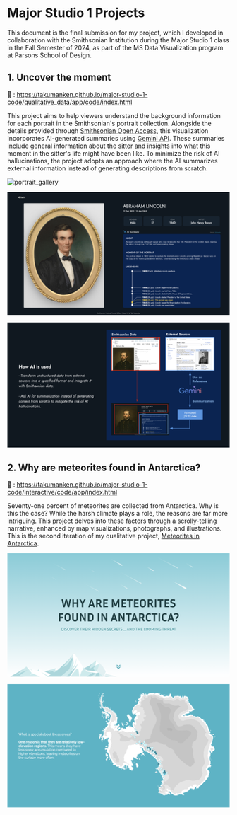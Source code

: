 # Major Studio 1 Projects
This document is the final submission for my project, which I developed in collaboration with the Smithsonian Institution during the Major Studio 1 class in the Fall Semester of 2024, as part of the MS Data Visualization program at Parsons School of Design.

## 1. Uncover the moment
🔗 : https://takumanken.github.io/major-studio-1-code/qualitative_data/app/code/index.html 



This project aims to help viewers understand the background information for each portrait in the Smithsonian's portrait collection. Alongside the details provided through [Smithsonian Open Access](https://www.si.edu/openaccess), this visualization incorporates AI-generated summaries using [Gemini API](https://ai.google.dev/). These summaries include general information about the sitter and insights into what this moment in the sitter's life might have been like. To minimize the risk of AI hallucinations, the project adopts an approach where the AI summarizes external information instead of generating descriptions from scratch.

![portrait_gallery](image/portrait_gallery.png)

![portrait_description](image/portrait_description.png)

![how_ai_is_used](image/how_ai_is_used.png)



## 2. Why are meteorites found in Antarctica?
🔗 : https://takumanken.github.io/major-studio-1-code/interactive/code/app/index.html

Seventy-one percent of meteorites are collected from Antarctica. Why is this the case? While the harsh climate plays a role, the reasons are far more intriguing. This project delves into these factors through a scrolly-telling narrative, enhanced by map visualizations, photographs, and illustrations. This is the second iteration of my qualitative project, [Meteorites in Antarctica](https://takumanken.github.io/major-studio-1-code/quantitave_data/code/app/).

![antarctica_top](image/antarctica_top.png)

![antarctica_map](image/antarctica_map.png)
